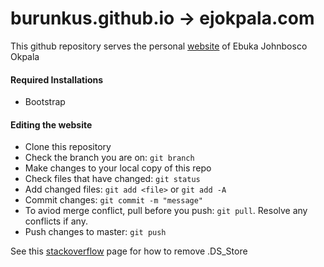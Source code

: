 # burunkus.github.io -> ejokpala.com
This github repository serves the personal [website](https://ejokpala.com) of Ebuka Johnbosco Okpala

#### Required Installations
- Bootstrap

#### Editing the website
* Clone this repository
* Check the branch you are on: `git branch`
* Make changes to your local copy of this repo
* Check files that have changed: `git status`
* Add changed files: `git add <file>` or `git add -A`
* Commit changes:  `git commit -m "message"`
* To aviod merge conflict, pull before you push: `git pull`. Resolve any conflicts if any. 
* Push changes to master:  `git push`

See this [stackoverflow](https://stackoverflow.com/questions/107701/how-can-i-remove-ds-store-files-from-a-git-repository) page for how to remove .DS_Store 